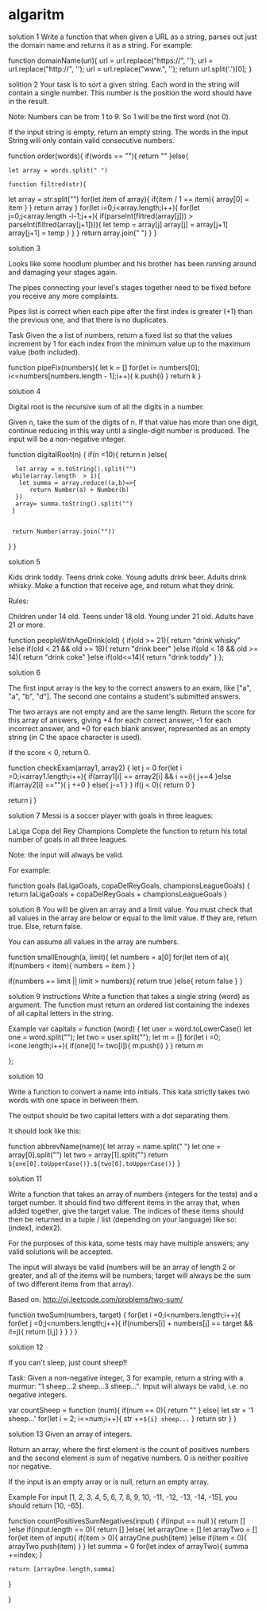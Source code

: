 # algaritm
solution 1 
Write a function that when given a URL as a string, parses out just the domain name and returns it as a string. For example:

function domainName(url){
  url = url.replace("https://", '');
  url = url.replace("http://", '');
  url = url.replace("www.", '');
  return url.split('.')[0];
}

solition  2 
Your task is to sort a given string. Each word in the string will contain a single number. This number is the position the word should have in the result.

Note: Numbers can be from 1 to 9. So 1 will be the first word (not 0).

If the input string is empty, return an empty string. The words in the input String will only contain valid consecutive numbers.

function order(words){
 if(words == ""){
    return ""
  }else{
     
    let array = words.split(" ")
    
    function filtred(str){
  let array =  str.split("")
   for(let item of array){
       if(item / 1 == item){
           array[0] = item
       }
   }
   return array
}
     for(let i=0;i<array.length;i++){
        for(let j=0;j<array.length -i-1;j++){
            if(parseInt(filtred(array[j])) > parseInt(filtred(array[j+1]))){
                let temp = array[j]
                array[j] = array[j+1]
                array[j+1] = temp
            }
        }
     }
     return array.join(" ")
  }
}


solution 3 

Looks like some hoodlum plumber and his brother has been running around and damaging your stages again.

The pipes connecting your level's stages together need to be fixed before you receive any more complaints.

Pipes list is correct when each pipe after the first index is greater (+1) than the previous one, and that there is no duplicates.

Task
Given the a list of numbers, return a fixed list so that the values increment by 1 for each index from the minimum value up to the maximum value (both included).

function pipeFix(numbers){
  let k = []
  for(let i= numbers[0];
  i<=numbers[numbers.length - 1];i++){
    k.push(i)
  }
  return k
}

solution 4 

Digital root is the recursive sum of all the digits in a number.

Given n, take the sum of the digits of n. If that value has more than one digit, continue reducing in this way until a single-digit number is produced. The input will be a non-negative integer.


function digitalRoot(n) {
 if(n <10){
    return n
  }else{
      
      let array = n.toString().split("")
     while(array.length  > 1){
       let summa = array.reduce((a,b)=>{
          return Number(a) + Number(b)
      })  
      array= summa.toString().split("")
     }
   
     
     return Number(array.join(""))
  }
}

solution 5 

Kids drink toddy.
Teens drink coke.
Young adults drink beer.
Adults drink whisky.
Make a function that receive age, and return what they drink.

Rules:

Children under 14 old.
Teens under 18 old.
Young under 21 old.
Adults have 21 or more.


function peopleWithAgeDrink(old) {
 if(old >= 21){
   return "drink whisky"
 }else if(old < 21 && old >= 18){
return "drink beer"
 }else if(old < 18 && old >= 14){
   return "drink coke" 
 }else if(old<=14){
   return "drink toddy"
 }
};

solution 6

The first input array is the key to the correct answers to an exam, like ["a", "a", "b", "d"]. The second one contains a student's submitted answers.

The two arrays are not empty and are the same length. Return the score for this array of answers, giving +4 for each correct answer, -1 for each incorrect answer, and +0 for each blank answer, represented as an empty string (in C the space character is used).

If the score < 0, return 0.


function checkExam(array1, array2) {
 let j = 0
  for(let i =0;i<array1.length;i++){
   if(array1[i] == array2[i] && i ==i){
      j+=4
   }else if(array2[i] ==""){
     j +=0
   }
    else{
     j-=1
   }
 }
  if(j < 0){
    return 0
  }
  
  return j
}

solution 7 
Messi is a soccer player with goals in three leagues:

LaLiga
Copa del Rey
Champions
Complete the function to return his total number of goals in all three leagues.

Note: the input will always be valid.

For example:

function goals (laLigaGoals, copaDelReyGoals, championsLeagueGoals) {
  return laLigaGoals + copaDelReyGoals + championsLeagueGoals
}



solution 8
You will be given an array and a limit value. You must check that all values in the array are below or equal to the limit value. If they are, return true. Else, return false.

You can assume all values in the array are numbers.


function smallEnough(a, limit){
let numbers = a[0]
for(let item of a){
  if(numbers < item){
    numbers = item
  }
}
  
  if(numbers == limit || limit > numbers){
    return true 
  }else{
    return false
  }
}


solution 9
instructions
Write a function that takes a single string (word) as argument. The function must return an ordered list containing the indexes of all capital letters in the string.

Example
var capitals = function (word) {
   let user = word.toLowerCase()
   let one = word.split("");
   let two = user.split("");
  let m = []
   for(let i =0; i<one.length;i++){
     if(one[i] != two[i]){
      m.push(i) 
     }
   }
  return m
  
};



solution 10 


Write a function to convert a name into initials. This kata strictly takes two words with one space in between them.

The output should be two capital letters with a dot separating them.

It should look like this:


function abbrevName(name){
let array = name.split(" ")
let one = array[0].split("")
let two = array[1].split("")
return `${one[0].toUpperCase()}.${two[0].toUpperCase()}`
}


solution 11

Write a function that takes an array of numbers (integers for the tests) and a target number. It should find two different items in the array that, when added together, give the target value. The indices of these items should then be returned in a tuple / list (depending on your language) like so: (index1, index2).

For the purposes of this kata, some tests may have multiple answers; any valid solutions will be accepted.

The input will always be valid (numbers will be an array of length 2 or greater, and all of the items will be numbers; target will always be the sum of two different items from that array).

Based on: http://oj.leetcode.com/problems/two-sum/


function twoSum(numbers, target) {
  for(let  i =0;i<numbers.length;i++){
    for(let j =0;j<numbers.length;j++){
      if(numbers[i] + numbers[j] == target && i!=j){
        return [i,j]
      }
    }
  }
}



solution 12

If you can't sleep, just count sheep!!

Task:
Given a non-negative integer, 3 for example, return a string with a murmur: "1 sheep...2 sheep...3 sheep...". Input will always be valid, i.e. no negative integers.

var countSheep = function (num){
if(num == 0){
  return ""
} else{
  let str = '1 sheep...'
  for(let i = 2; i<=num;i++){
    str +=`${i} sheep...`
  }
  return str
}
}


solution 13
Given an array of integers.

Return an array, where the first element is the count of positives numbers and the second element is sum of negative numbers. 0 is neither positive nor negative.

If the input is an empty array or is null, return an empty array.

Example
For input [1, 2, 3, 4, 5, 6, 7, 8, 9, 10, -11, -12, -13, -14, -15], you should return [10, -65].


function countPositivesSumNegatives(input) {
  if(input == null ){
    return []
  }else if(input.length == 0){
    return []
  }else{
     let arrayOne = []
     let arrayTwo = []
     for(let item of input){
       if(item > 0){
         arrayOne.push(item)
       }else if(item < 0){
         arrayTwo.push(item)
       }
     }
    let summa = 0
    for(let index of arrayTwo){
summa +=index;
    }
    
    return [arrayOne.length,summa]
  }
  
  
}

